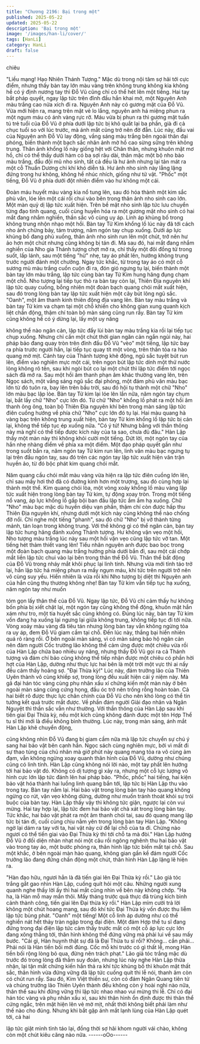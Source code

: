 ```yaml
---
title: "Chương 2196: Bại trong một"
published: 2025-05-22
updated: 2025-05-22
description: 'Bại trong một'
image: '/images/han-li/cover/'
tags: [HanLi]
category: HanLi
draft: false
---
```


chiêu

"Liều mạng! Hạo Nhiên Thánh Tượng."
Mặc dù trong nội tâm sợ hãi tới cực điểm, nhưng thấy bàn tay lớn
màu vàng trên không trung không kia không hề có ý định nương
tay thì Đỗ Vũ cũng chỉ có thể hét lên một tiếng.
Hai tay bắt pháp quyết, ngay lập tức trên đỉnh đầu hắn khai mở,
một Nguyên Anh màu trắng cao nửa xích đi ra.
Nguyên Anh này có gương mặt của Đỗ Vũ. Vừa mới hiện ra,
mang trên mặt vẻ lo lắng, nguyên anh há miệng phun ra một
ngụm máu có ánh vàng rực rỡ. Máu vừa bị phun ra thì gương mặt
tuấn tú trẻ tuổi của Đỗ Vũ ở phía dưới lập tức bị khô quắt lại ba
phần, già đi cả chục tuổi so với lúc trước, mà ánh mắt cũng trở
nên đờ đẫn.
Lúc này, đầu vai của Nguyên anh Đỗ Vũ lay động, vầng sáng màu
trắng bên ngoài thân đại phóng, biến thành một bạch sắc nhân
ảnh mờ hồ cao sừng sững trên không trung.
Thân ảnh khổng lồ này giống hệt với Chân thân, nhưng khuôn
mặt mơ hồ, chỉ có thể thấy dưới hàm có ba sợi râu dài, thân mặc
một bộ nho bào màu trắng, đầu đội mũ nho sinh, tất cả đều là hư
ảnh nhưng lại tản mát ra một cỗ Thuần Dương chi khí khó diễn tả.
Hư ảnh nho sinh này lẳng lặng đứng trong hư không, không hề
nhúc nhích, giống như tử vật.
"Phốc" một tiếng, Đỗ Vũ ở phía dưới đột nhiên điểm vào hư
không một cái.

Đoàn máu huyết màu vàng kia nổ tung lên, sau đó hóa thành một
kim sắc phù văn, lóe lên một cái rồi chui vào bên trong thân ảnh
nho sinh cao lớn.
Một màn quỷ dị lập tức xuất hiện.
Trên bề mặt nho sinh lập tức lưu chuyển từng đạo tinh quang,
cuối cùng huyễn hóa ra một gương mặt nho sinh có hai mắt đang
nhắm nghiền, thần sắc vô cùng uy áp.
Linh áp khủng bố trong không trung nhộn nhạo một hồi.
Bàn tay Tử Kim khổng lồ lúc này đã tới cách nho ảnh chừng bảy,
tám trượng, năm ngón tay chụp xuống.
Dưới áp lực khủng bố đang phủ xuống, thân ảnh nho sinh run lên
một chút, trở nên hư ảo hơn một chút nhưng cũng không bị tán đi.
Mà sau đó, hai mắt đang nhắm nghiền của Nho gia Thánh tượng
chợt mở ra, chỉ thấy một đôi đồng tử trong suốt, lấp lánh, sau một
tiếng "hừ" nhẹ, tay áo phất lên, hướng không trung trước người
đánh một chưởng.
Ngay tức khắc, từ trong tay áo có một cỗ sương mù màu trắng
cuồn cuộn đi ra, đón gió ngưng tụ lại, biến thành một bàn tay lớn
màu trắng, lập tức cùng bàn tay Tử Kim hung hăng đụng chạm
một chỗ.
Nho tượng lại tiếp tục thò ra bàn tay còn lại, Thiên Địa nguyên khí
lập tức quay cuồng, bỗng nhiên một đoàn bạch quang chói mắt
xuất hiện, sau đó trong lòng bàn tay lập tức xuất hiện một cây bút
lông ngũ sắc.
"Oanh", một âm thanh kinh thiên động địa vang lên.
Bàn tay màu trắng và bàn tay Tử kim va chạm tại một chỗ khiến
cho không gian xung quanh kịch liệt chấn động, thậm chí toàn bộ
màn sáng cũng run rẩy.
Bàn tay Tử kim cũng không hề có ý dừng lại, lấy một uy năng

không thể nào ngăn cản, lập tức đẩy lùi bàn tay màu trắng kia rồi
lại tiếp tục chụp xuống.
Nhưng chỉ cần một chút thời gian ngăn cản ngắn ngủi này, hai
pháp bảo đang quay tròn trên đỉnh đầu Đỗ Vũ "vèo" một tiếng, lập
tức bay ra phía trước người hắn, lại tiếp tục quay tít một vòng,
trên thân tỏa ra hào quang mờ mịt.
Cánh tay của Thánh tượng khẽ động, ngũ sắc tuyệt bút run lên,
điểm vào nghiên mực một cái, trên ngọn bút lập tức dính một thứ
nước lỏng không rõ tên, sau khi ngòi bút co lại một chút thì lập
tức điểm tới ngọc sách đã mở ra.
Sau một hồi âm thanh phạn âm khác thường vang lên, trên Ngọc
sách, một vầng sáng ngũ sắc đại phóng, một đám phù văn màu
bạc lớn từ đó tuôn ra, bay lên trên bầu trời, sau đó hội tụ thành
một chữ "Nho" lớn màu bạc lập lòe.
Bàn tay Tử kim lại lóe lên lần nữa, năm ngón tay chụm lại, bắt lấy
chữ "Nho" cực lớn đó.
Từ chữ "Nho" khổng lồ phát ra một hồi âm thanh ông ông, toàn bộ
Thiên Địa nguyên khí bên trong màn sáng lập tức điên cuồng
hướng về phía chữ "Nho" cực lớn đó tụ lại.
Hai màu quang hà vàng bạc trên không trung xuất hiện, bàn tay
Tử kim khổng lồ lập tức bị cản lại, không thể tiếp tục ép xuống
nữa.
"Có ý tứ! Nhưng bằng với thần thông này mà nghĩ có thể tiếp
được kích này của ta sao, chưa đủ đâu." Hàn Lập thấy một màn
này thì không khỏi cười một tiếng.
Dứt lời, một ngón tay của hắn nhẹ nhàng điểm về phía xa một
điểm.
Một đạo pháp quyết gần như trong suốt bắn ra, năm ngón tay Tử
kim run lên, linh văn màu bạc ngưng tụ lại trên đầu ngón tay, sau
đó trên các ngón tay lập tức xuất hiện vân trận huyền ảo, từ đó
bộc phát kim quang chói mắt.

Năm quang cầu chói mắt màu vàng vừa hiện ra lập tức điên
cuồng lớn lên, chỉ sau mấy hơi thở đã có đường kính hơn một
trượng, sau đó cùng hợp lại thành một thể.
Kim quang chói lòa, một vòng xoáy khổng lồ màu vàng lập tức
xuất hiện trong lòng bàn tay Tử kim, tự động xoay tròn.
Trong một tiếng nổ vang, áp lực khổng lồ gấp bội ban đầu lập tức
ầm ầm hạ xuống.
Chữ "Nho" màu bạc mặc dù huyền diệu vạn phần, thậm chí còn
được hấp thu Thiên Địa nguyên khí, nhưng dưới một kích này
cũng không thể nào chống đỡ nổi.
Chỉ nghe một tiếng "phanh", sau đó chữ "Nho" bị vỡ thành từng
mảnh, tán loạn trong không trung.
Với thế không gì có thể ngăn cản, bàn tay lập tức hung hăng
đánh xuống Thánh tượng.
Hư không vặn vẹo một hồi, Nho tượng màu trắng lúc này sau một
hồi vặn vẹo cũng lập tức vỡ tan.
Một tiếng hét thảm thiết vang lên!
Tiểu nhân nguyên anh được bao bọc trong một đoàn bạch quang
màu trắng hướng phía dưới bắn đi, sau một cái chớp mắt liền lập
tức chui vào lại bên trong thân thể Đỗ Vũ.
Thân thể bất động của Đỗ Vũ trong nháy mắt khôi phục lại linh
tính.
Nhưng vừa mới tỉnh táo trở lại, hắn lập tức há miệng phun ra mấy
ngụm máu, khí tức trên người trở nên vô cùng suy yếu.
Hiển nhiên là vừa rồi khi Nho tượng bị diệt thì Nguyên anh của
hắn cũng thụ thương không nhẹ!
Bàn tay Tử kim vẫn tiếp tục hạ xuống, năm ngón tay như muốn

tóm gọn lấy thân thể của Đỗ Vũ.
Ngay lập tức, Đỗ Vũ chỉ cảm thấy hư không bốn phía bị xiết chặt
lại, một ngón tay cũng không thể động, khuôn mặt hắn xám như
tro, một tia huyết sắc cũng không có.
Đúng lúc này, bàn tay Tử kim vốn đang hạ xuống lại ngưng lại
giữa không trung, không tiếp tục đi tới nữa.
Vòng xoáy màu vàng đã tiêu tán nhưng lòng bàn tay vẫn không
ngừng tỏa ra uy áp, đem Đỗ Vũ giam cầm tại chỗ.
Đến lúc này, thắng bại hiển nhiên quá rõ ràng rồi.
Ở bên ngoài màn sáng, vì có màn sáng bảo hộ ngăn cản nên
đám người Cốc trưởng lão không thể cảm ứng được một chiêu
vừa rồi của Hàn Lập chứa bao nhiêu uy năng, nhưng thấy Đỗ Vũ
gọi ra cả Thánh tượng và đám chí bảo cũng không thể tiếp nhận
được một chiêu có phần hời hợt của Hàn Lập, dường như thực
lực hai bên là một trời một vực thì ai nấy đều cảm thấy hoảng sợ.
"Đại Thừa kỳ!"
Lúc này, đám trưởng lão của Thiên Uyên thành vô cùng khiếp sợ,
trong lòng đều xuất hiện cái ý niệm này.
Mà gã đại hán tóc vàng cùng phụ nhân xấu xí chứng kiến một
màn này ở bên ngoài màn sáng cũng cứng họng, đầu óc trở nên
trống rỗng hoàn toàn.
Cả hai biết rõ được thực lực chân chính của Đỗ Vũ cho nên khó
lòng có thể tin tưởng kết quả trước mắt được. Về phần đám
người Giải đạo nhân và Ngân Nguyệt thì thần sắc vẫn như
thường.
Với thần thông của Hàn Lập sau khi tiến giai Đại Thừa kỳ, nếu
một kích cũng không đánh được một tên Hợp Thể tu sĩ thì mới là
điều không bình thường.
Lúc này, trong màn sáng, ánh mắt Hàn Lập khẽ chuyển động,

cũng không nhìn Đỗ Vũ đang bị giam cầm nữa mà lập tức chuyển
sự chú ý sang hai bảo vật bên cạnh hắn.
Ngọc sách cùng nghiên mực, bởi vì mất đi sự thao túng của chủ
nhân mà giờ phút này quang mang tỏa ra vô cùng ảm đạm, vẫn
không ngừng xoay quanh thân hình của Đỗ Vũ, dường như chúng
cũng có linh tính.
Hàn Lập cũng không nói lời nào, một tay phất lên hướng tới hai
bảo vật đó.
Không có dị tượng gì xảy ra, nhưng một cỗ lực lượng vô hình cực
lớn lập tức đánh lên hai pháp bảo.
"Phốc, phốc" hai tiếng, hai kiện bảo vật hóa thành hai luồng linh
quang bắn tới, lập tức bị Hàn Lập thu vào trong tay.
Bàn tay nắm lại.
Hai bảo vật trong lòng bàn tay hào quang không ngừng co rút,
vặn vẹo không dừng, dường như muốn tránh thoát khỏi sự trói
buộc của bàn tay.
Hàn Lập thấy vậy thì không tức giận, ngược lại còn vui mừng. Hai
tay hợp lại, lập tức đem hai bảo vật chà xát trong lòng bàn tay.
Tức khắc, hai bảo vật phát ra một âm thanh chói tai, sau đó
quang mang lập tức bị tán đi, cuối cùng chịu nằm yên trong lòng
bàn tay Hàn Lập.
"Không ngờ lại dám ra tay với ta, hai vật này cứ để lại chỗ của ta
đi. Chừng nào ngươi có thể tiến giai vào Đại Thừa kỳ thì tới chỗ ta
mà đòi." Hàn Lập hướng Đỗ Vũ ở đối diện nhàn nhạt nói một câu
rồi ngông nghênh thu hai bảo vật vào trong tay áo, một bước
phóng ra, thân hình lập tức biến mất tại chỗ.
Sau một khắc, ở bên ngoài màn hào quang, không gian gần kề
đám người Cốc trưởng lão đang đứng chấn động một chút, thân
hình Hàn Lập lặng lẽ hiện ra.

"Hàn đạo hữu, ngươi hẳn là đã tiến giai lên Đại Thừa kỳ rồi." Lão
giả tóc trắng gắt gao nhìn Hàn Lập, cuống quít hỏi một câu.
Những người xung quanh nghe thấy lời ấy thì hai mắt cũng nhìn
về bên này không chớp.
"Ha ha, là Hàn mỗ may mắn thôi. Mấy tháng trước quả thực đã
trùng kích bình cảnh thành công, tiến giai lên Đại thừa kỳ rồi."
Hàn Lập mỉm cười trả lời không một chút hoang mang, sau đó khí
tức Đại Thừa kỳ vốn được thu liễm lập tức bùng phát.
"Oanh" một tiếng!
Một cỗ linh áp dường như có thể nghiền nát hết thảy tràn ngập
trong đại điện.
Một đám Hợp thể tu sĩ đang đứng trong đại điện lập tức cảm thấy
trước mắt có một cỗ áp lực cực lớn đang xông thẳng tới, thân
hình không thể đứng vững mà phải lui về sau mấy bước.
"Cái gì, Hàn huynh thật sự đã là Đại Thừa tu sĩ rồi? Không… cần
phải… Phải nói là Hàn tiền bối mới đúng. Cốc mỗ khi trước có gì
thất lễ, mong Hàn tiền bối rộng lòng bỏ qua, đừng nên trách phạt."
Lão giả tóc trắng mặc dù trước đó trong lòng đã thầm suy đoán,
nhưng lúc này nghe Hàn Lập thừa nhận, lại tận mắt chứng kiến
hắn thả ra khí tức khủng bố thì khuôn mặt thất sắc, thân hình vừa
đứng vững đã lập tức cuống quít thi lễ nói, thanh âm còn có chút
run rẩy.
Sau đó, Kim Việt thiền sư, còn có đám Ngân Quang tiên tử và
chúng trưởng lão Thiên Uyên thành đều không còn ý hoài nghi
nào nữa, thân thể sau khi đững vững thì lập tức nhao nhao vui
mừng thi lễ.
Chỉ có đại hán tóc vàng và phụ nhân xấu xí, sau khi thân hình ổn
định được thì thân thể cứng ngắc, trên mặt hiện lên vẻ mờ mịt,
nhất thời không biết phải làm như thế nào cho đúng.
Nhưng khi bắt gặp ánh mắt lạnh lùng của Hàn Lập quét tới, cả hai

lập tức giật mình tỉnh táo lại, đồng thời sợ hãi khom người vái
chào, không còn một chút kiêu căng nào nữa.
------oOo------
